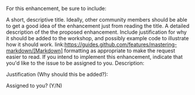 For this enhancement, be sure to include:

A short, descriptive title. Ideally, other community members should be able to get a good idea of the enhancement just from reading the title.
A detailed description of the the proposed enhancement. Include justification for why it should be added to the workshop, and possibly example code to illustrate how it should work.
link:https://guides.github.com/features/mastering-markdown/[Markdown] formatting as appropriate to make the request easier to read.
If you intend to implement this enhancement, indicate that you'd like to the issue to be assigned to you.
Description:

Justification (Why should this be added?):

Assigned to you? (Y/N)
